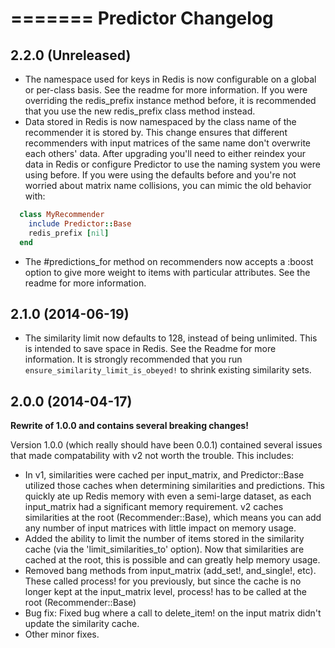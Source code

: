 =======
Predictor Changelog
=========

2.2.0 (Unreleased)
---------------------
* The namespace used for keys in Redis is now configurable on a global or per-class basis. See the readme for more information. If you were overriding the redis_prefix instance method before, it is recommended that you use the new redis_prefix class method instead.
* Data stored in Redis is now namespaced by the class name of the recommender it is stored by. This change ensures that different recommenders with input matrices of the same name don't overwrite each others' data. After upgrading you'll need to either reindex your data in Redis or configure Predictor to use the naming system you were using before. If you were using the defaults before and you're not worried about matrix name collisions, you can mimic the old behavior with:
```ruby
  class MyRecommender
    include Predictor::Base
    redis_prefix [nil]
  end
```
* The #predictions_for method on recommenders now accepts a :boost option to give more weight to items with particular attributes. See the readme for more information.

2.1.0 (2014-06-19)
---------------------
* The similarity limit now defaults to 128, instead of being unlimited. This is intended to save space in Redis. See the Readme for more information. It is strongly recommended that you run `ensure_similarity_limit_is_obeyed!` to shrink existing similarity sets.

2.0.0 (2014-04-17)
---------------------
**Rewrite of 1.0.0 and contains several breaking changes!**

Version 1.0.0 (which really should have been 0.0.1) contained several issues that made compatability with v2 not worth the trouble. This includes:
* In v1, similarities were cached per input_matrix, and Predictor::Base utilized those caches when determining similarities and predictions. This quickly ate up Redis memory with even a semi-large dataset, as each input_matrix had a significant memory requirement. v2 caches similarities at the root (Recommender::Base), which means you can add any number of input matrices with little impact on memory usage.
* Added the ability to limit the number of items stored in the similarity cache (via the 'limit_similarities_to' option). Now that similarities are cached at the root, this is possible and can greatly help memory usage.
* Removed bang methods from input_matrix (add_set!, and_single!, etc). These called process! for you previously, but since the cache is no longer kept at the input_matrix level, process! has to be called at the root (Recommender::Base)
* Bug fix: Fixed bug where a call to delete_item! on the input matrix didn't update the similarity cache.
* Other minor fixes.
